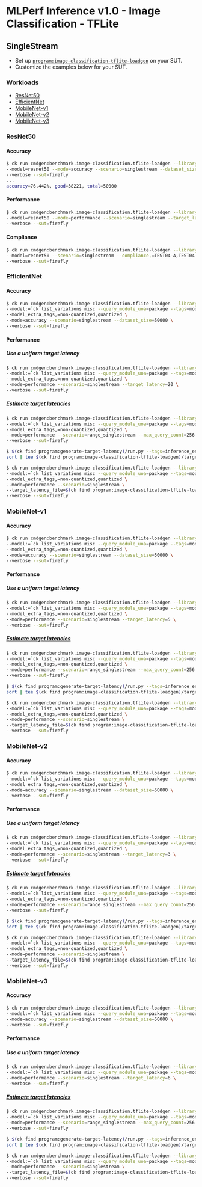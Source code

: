 # MLPerf Inference v1.0 - Image Classification - TFLite

## SingleStream

- Set up [`program:image-classification-tflite-loadgen`](https://github.com/ctuning/ck-mlperf/blob/master/program/image-classification-tflite-loadgen/README.md) on your SUT.
- Customize the examples below for your SUT.

### Workloads

- [ResNet50](#resnet50)
- [EfficientNet](#efficientnet)
- [MobileNet-v1](#mobilenet_v1)
- [MobileNet-v2](#mobilenet_v2)
- [MobileNet-v3](#mobilenet_v3)

<a name="resnet50"></a>
### ResNet50

#### Accuracy

```bash
$ ck run cmdgen:benchmark.image-classification.tflite-loadgen --library=tflite-v2.4.1-ruy \
--model=resnet50 --mode=accuracy --scenario=singlestream --dataset_size=50000 \
--verbose --sut=firefly
...
accuracy=76.442%, good=38221, total=50000
```

#### Performance

```bash
$ ck run cmdgen:benchmark.image-classification.tflite-loadgen --library=tflite-v2.4.1-ruy \
--model=resnet50 --mode=performance --scenario=singlestream --target_latency=500 \
--verbose --sut=firefly
```

#### Compliance

```bash
$ ck run cmdgen:benchmark.image-classification.tflite-loadgen --library=tflite-v2.4.1-ruy \
--model=resnet50 --scenario=singlestream --compliance,=TEST04-A,TEST04-B,TEST05,TEST01 \
--verbose --sut=firefly
```

<a name="efficientnet"></a>
### EfficientNet

#### Accuracy

```bash
$ ck run cmdgen:benchmark.image-classification.tflite-loadgen --library=tflite-v2.4.1-ruy \
--model:=`ck list_variations misc --query_module_uoa=package --tags=model,tflite,effnet --variation_prefix=lite --separator=:` \
--model_extra_tags,=non-quantized,quantized \
--mode=accuracy --scenario=singlestream --dataset_size=50000 \
--verbose --sut=firefly
```

#### Performance

##### Use a uniform target latency

```bash
$ ck run cmdgen:benchmark.image-classification.tflite-loadgen --library=tflite-v2.4.1-ruy \
--model:=`ck list_variations misc --query_module_uoa=package --tags=model,tflite,effnet --variation_prefix=lite --separator=:` \
--model_extra_tags,=non-quantized,quantized \
--mode=performance --scenario=singlestream --target_latency=20 \
--verbose --sut=firefly
```

##### [Estimate target latencies](https://github.com/krai/ck-mlperf/tree/master/program/generate-target-latency)

```bash
$ ck run cmdgen:benchmark.image-classification.tflite-loadgen --library=tflite-v2.4.1-ruy \
--model:=`ck list_variations misc --query_module_uoa=package --tags=model,tflite,effnet --variation_prefix=lite --separator=:` \
--model_extra_tags,=non-quantized,quantized \
--mode=performance --scenario=range_singlestream --max_query_count=256 \
--verbose --sut=firefly

$ $(ck find program:generate-target-latency)/run.py --tags=inference_engine.tflite,inference_engine_version.v2.4.1 | \
sort | tee $(ck find program:image-classification-tflite-loadgen)/target_latency.txt

$ ck run cmdgen:benchmark.image-classification.tflite-loadgen --library=tflite-v2.4.1-ruy \
--model:=`ck list_variations misc --query_module_uoa=package --tags=model,tflite,effnet --variation_prefix=lite --separator=:` \
--model_extra_tags,=non-quantized,quantized \
--mode=performance --scenario=singlestream \
--target_latency_file=$(ck find program:image-classification-tflite-loadgen)/target_latency.txt \
--verbose --sut=firefly
```

<a name="mobilenet_v1"></a>
### MobileNet-v1

#### Accuracy

```bash
$ ck run cmdgen:benchmark.image-classification.tflite-loadgen --library=tflite-v2.4.1-ruy \
--model:=`ck list_variations misc --query_module_uoa=package --tags=model,tflite,mobilenet-v1 --variation_prefix=v1- --separator=:` \
--model_extra_tags,=non-quantized,quantized \
--mode=accuracy --scenario=singlestream --dataset_size=50000 \
--verbose --sut=firefly
```

#### Performance

##### Use a uniform target latency

```bash
$ ck run cmdgen:benchmark.image-classification.tflite-loadgen --library=tflite-v2.4.1-ruy \
--model:=`ck list_variations misc --query_module_uoa=package --tags=model,tflite,mobilenet-v1 --variation_prefix=v1- --separator=:` \
--model_extra_tags,=non-quantized,quantized \
--mode=performance --scenario=singlestream --target_latency=5 \
--verbose --sut=firefly
```

##### [Estimate target latencies](https://github.com/krai/ck-mlperf/tree/master/program/generate-target-latency)

```bash
$ ck run cmdgen:benchmark.image-classification.tflite-loadgen --library=tflite-v2.4.1-ruy \
--model:=`ck list_variations misc --query_module_uoa=package --tags=model,tflite,mobilenet-v1 --variation_prefix=v1- --separator=:` \
--model_extra_tags,=non-quantized,quantized \
--mode=performance --scenario=range_singlestream --max_query_count=256 \
--verbose --sut=firefly

$ $(ck find program:generate-target-latency)/run.py --tags=inference_engine.tflite,inference_engine_version.v2.4.1 | \
sort | tee $(ck find program:image-classification-tflite-loadgen)/target_latency.txt

$ ck run cmdgen:benchmark.image-classification.tflite-loadgen --library=tflite-v2.4.1-ruy \
--model:=`ck list_variations misc --query_module_uoa=package --tags=model,tflite,mobilenet-v1 --variation_prefix=v1- --separator=:` \
--model_extra_tags,=non-quantized,quantized \
--mode=performance --scenario=singlestream \
--target_latency_file=$(ck find program:image-classification-tflite-loadgen)/target_latency.txt \
--verbose --sut=firefly
```

<a name="mobilenet_v2"></a>
### MobileNet-v2

#### Accuracy

```bash
$ ck run cmdgen:benchmark.image-classification.tflite-loadgen --library=tflite-v2.4.1-ruy \
--model:=`ck list_variations misc --query_module_uoa=package --tags=model,tflite,mobilenet-v2 --variation_prefix=v2- --separator=:` \
--model_extra_tags,=non-quantized,quantized \
--mode=accuracy --scenario=singlestream --dataset_size=50000 \
--verbose --sut=firefly
```

#### Performance

##### Use a uniform target latency

```bash
$ ck run cmdgen:benchmark.image-classification.tflite-loadgen --library=tflite-v2.4.1-ruy \
--model:=`ck list_variations misc --query_module_uoa=package --tags=model,tflite,mobilenet-v2 --variation_prefix=v2- --separator=:` \
--model_extra_tags,=non-quantized,quantized \
--mode=performance --scenario=singlestream --target_latency=3 \
--verbose --sut=firefly
```

##### [Estimate target latencies](https://github.com/krai/ck-mlperf/tree/master/program/generate-target-latency)

```bash
$ ck run cmdgen:benchmark.image-classification.tflite-loadgen --library=tflite-v2.4.1-ruy \
--model:=`ck list_variations misc --query_module_uoa=package --tags=model,tflite,mobilenet-v2 --variation_prefix=v2- --separator=:` \
--model_extra_tags,=non-quantized,quantized \
--mode=performance --scenario=range_singlestream --max_query_count=256 \
--verbose --sut=firefly

$ $(ck find program:generate-target-latency)/run.py --tags=inference_engine.tflite,inference_engine_version.v2.4.1 | \
sort | tee $(ck find program:image-classification-tflite-loadgen)/target_latency.txt

$ ck run cmdgen:benchmark.image-classification.tflite-loadgen --library=tflite-v2.4.1-ruy \
--model:=`ck list_variations misc --query_module_uoa=package --tags=model,tflite,mobilenet-v1 --variation_prefix=v1- --separator=:` \
--model_extra_tags,=non-quantized,quantized \
--mode=performance --scenario=singlestream \
--target_latency_file=$(ck find program:image-classification-tflite-loadgen)/target_latency.txt \
--verbose --sut=firefly
```

<a name="mobilenet_v3"></a>
### MobileNet-v3

#### Accuracy

```bash
$ ck run cmdgen:benchmark.image-classification.tflite-loadgen --library=tflite-v2.4.1-ruy \
--model:=`ck list_variations misc --query_module_uoa=package --tags=model,tflite,mobilenet-v3 --variation_prefix=v3- --separator=:` \
--mode=accuracy --scenario=singlestream --dataset_size=50000 \
--verbose --sut=firefly
```

#### Performance

##### Use a uniform target latency

```bash
$ ck run cmdgen:benchmark.image-classification.tflite-loadgen --library=tflite-v2.4.1-ruy \
--model:=`ck list_variations misc --query_module_uoa=package --tags=model,tflite,mobilenet-v3 --variation_prefix=v3- --separator=:` \
--mode=performance --scenario=singlestream --target_latency=6 \
--verbose --sut=firefly
```

##### [Estimate target latencies](https://github.com/krai/ck-mlperf/tree/master/program/generate-target-latency)

```bash
$ ck run cmdgen:benchmark.image-classification.tflite-loadgen --library=tflite-v2.4.1-ruy \
--model:=`ck list_variations misc --query_module_uoa=package --tags=model,tflite,mobilenet-v3 --variation_prefix=v3- --separator=:` \
--mode=performance --scenario=range_singlestream --max_query_count=256 \
--verbose --sut=firefly

$ $(ck find program:generate-target-latency)/run.py --tags=inference_engine.tflite,inference_engine_version.v2.4.1 | \
sort | tee $(ck find program:image-classification-tflite-loadgen)/target_latency.txt

$ ck run cmdgen:benchmark.image-classification.tflite-loadgen --library=tflite-v2.4.1-ruy \
--model:=`ck list_variations misc --query_module_uoa=package --tags=model,tflite,mobilenet-v3 --variation_prefix=v3- --separator=:` \
--mode=performance --scenario=singlestream \
--target_latency_file=$(ck find program:image-classification-tflite-loadgen)/target_latency.txt \
--verbose --sut=firefly
```

